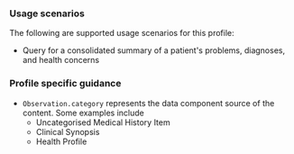 ### Usage scenarios

The following are supported usage scenarios for this profile:
- Query for a consolidated summary of a patient's problems, diagnoses, and health concerns

### Profile specific guidance
- `Observation.category` represents the data component source of the content. Some examples include
    - Uncategorised Medical History Item
    - Clinical Synopsis
    - Health Profile


